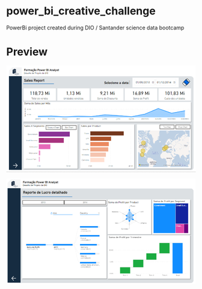 # power_bi_creative_challenge
PowerBi project created during DIO  / Santander science data bootcamp

# Preview

![image](https://raw.githubusercontent.com/brunobraganca/power_bi_creative_challenge/main/preview/PBI1.PNG)

![image](https://github.com/brunobraganca/power_bi_creative_challenge/blob/main/preview/PBI2.PNG)
